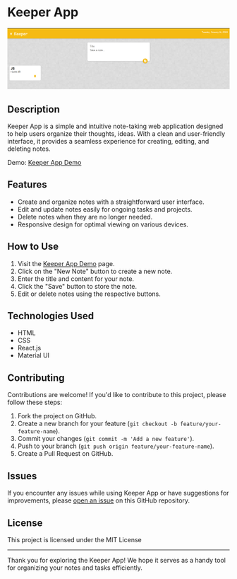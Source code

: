 # Keeper App

![Alt text](image.png)

## Description

Keeper App is a simple and intuitive note-taking web application designed to help users organize their thoughts, ideas. With a clean and user-friendly interface, it provides a seamless experience for creating, editing, and deleting notes.

Demo: [Keeper App Demo](https://rsingh1996.github.io/keeper-app/)

## Features

- Create and organize notes with a straightforward user interface.
- Edit and update notes easily for ongoing tasks and projects.
- Delete notes when they are no longer needed.
- Responsive design for optimal viewing on various devices.

## How to Use

1. Visit the [Keeper App Demo](https://rsingh1996.github.io/keeper-app/) page.
2. Click on the "New Note" button to create a new note.
3. Enter the title and content for your note.
4. Click the "Save" button to store the note.
5. Edit or delete notes using the respective buttons.

## Technologies Used

- HTML
- CSS
- React.js
- Material UI

## Contributing

Contributions are welcome! If you'd like to contribute to this project, please follow these steps:

1. Fork the project on GitHub.
2. Create a new branch for your feature (`git checkout -b feature/your-feature-name`).
3. Commit your changes (`git commit -m 'Add a new feature'`).
4. Push to your branch (`git push origin feature/your-feature-name`).
5. Create a Pull Request on GitHub.

## Issues

If you encounter any issues while using Keeper App or have suggestions for improvements, please [open an issue](https://github.com/rsingh1996/keeper-app/issues) on this GitHub repository.

## License

This project is licensed under the MIT License

---

Thank you for exploring the Keeper App! We hope it serves as a handy tool for organizing your notes and tasks efficiently.

